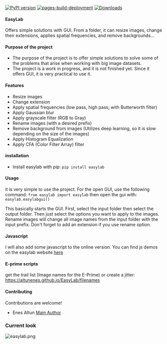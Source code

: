 [![PyPI version](https://badge.fury.io/py/easylab.svg)](https://badge.fury.io/py/easylab)
[![pages-build-deployment](https://github.com/altunenes/easylab/actions/workflows/pages/pages-build-deployment/badge.svg)](https://github.com/altunenes/easylab/actions/workflows/pages/pages-build-deployment)
[![Downloads](https://pepy.tech/badge/easylab)](https://pepy.tech/project/easylab)

#### EasyLab

Offers simple solutions with GUI. From a folder, it can resize images, change their extensions, applies spatial frequencies, and remove backgrounds...

#### Purpose of the project

+ The purpose of the project is to offer simple solutions to solve some of the problems that arise when working with big image datasets.
+ The project is a work in progress, and it is not finished yet. Since it offers GUI, it is very practical to use it.

#### Features

+ Resize images
+ Change extension
+ Apply spatial frequencies (low pass, high pass; with Butterworth filter)
+ Apply Gaussian blur
+ Apply grayscale filter (RGB to Gray)
+ Rename images (with a desired prefix)
+ Remove background from images (Utilizes deep learning, so it is slow depending on the size of the images)
+ Apply Histogram Equalization
+ Apply CFA (Color Filter Array) filter

#### installation

+ Install easylab with pip:
  ```pip install easylab  ```

#### Usage

it is very simple to use the project.
For the open GUI, use the following command:
```from easylab import easylab```
then open the gui with:
```easylab.easylabgui()```

This basically starts the GUI. First, select the input folder then select the output folder. Then just select the options you want to apply to the images. Rename images will change all image names from the input folder with the input prefix. Don't forget to add an extension if you use rename option.

#### Javascript

I will also add some javascript to the online version. You can find js demos on the easylab website
 [here]( https://altunenes.github.io/easylab/)

#### E-prime scripts

get the trail list (Image names for the E-Prime) or create a jitter:
https://altunenes.github.io/EasyLab/filenames

#### Contributing

Contributions are welcome!

+ Enes Altun [Main Author](https://altunenes.github.io)

### Current look

![easylab.png](./docs/images/easylab.png)
